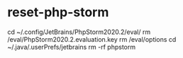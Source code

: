 # reset-php-storm

cd ~/.config/JetBrains/PhpStorm2020.2/eval/
rm /eval/PhpStorm2020.2.evaluation.key
rm /eval/options
cd ~/.java/.userPrefs/jetbrains
rm -rf phpstorm
